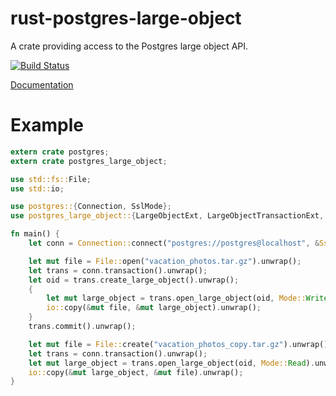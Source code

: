 # rust-postgres-large-object

A crate providing access to the Postgres large object API.

[![Build Status](https://travis-ci.org/sfackler/rust-postgres-large-object.svg?branch=master)](https://travis-ci.org/sfackler/rust-postgres-large-object)

[Documentation](https://sfackler.github.io/rust-postgres-large-object/doc/v0.3.3/postgres_large_object)

# Example

```rust
extern crate postgres;
extern crate postgres_large_object;

use std::fs::File;
use std::io;

use postgres::{Connection, SslMode};
use postgres_large_object::{LargeObjectExt, LargeObjectTransactionExt, Mode};

fn main() {
    let conn = Connection::connect("postgres://postgres@localhost", &SslMode::None).unwrap();

    let mut file = File::open("vacation_photos.tar.gz").unwrap();
    let trans = conn.transaction().unwrap();
    let oid = trans.create_large_object().unwrap();
    {
        let mut large_object = trans.open_large_object(oid, Mode::Write).unwrap();
        io::copy(&mut file, &mut large_object).unwrap();
    }
    trans.commit().unwrap();

    let mut file = File::create("vacation_photos_copy.tar.gz").unwrap();
    let trans = conn.transaction().unwrap();
    let mut large_object = trans.open_large_object(oid, Mode::Read).unwrap();
    io::copy(&mut large_object, &mut file).unwrap();
}
```
